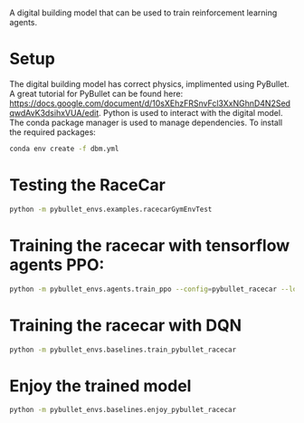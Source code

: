 #

A digital building model that can be used to train reinforcement learning agents.

# Setup
The digital building model has correct physics, implimented using PyBullet. A great tutorial for
PyBullet can be found here: https://docs.google.com/document/d/10sXEhzFRSnvFcl3XxNGhnD4N2SedqwdAvK3dsihxVUA/edit.
Python is used to interact with the digital model. The conda package manager is used to
manage dependencies. To install the required packages:

```sh
conda env create -f dbm.yml
```

# Testing the RaceCar

```sh
python -m pybullet_envs.examples.racecarGymEnvTest
```

# Training the racecar with tensorflow agents PPO:
```sh
python -m pybullet_envs.agents.train_ppo --config=pybullet_racecar --logdir=racecar
```

# Training the racecar with DQN
```sh
python -m pybullet_envs.baselines.train_pybullet_racecar
```

# Enjoy the trained model
```sh
python -m pybullet_envs.baselines.enjoy_pybullet_racecar
```